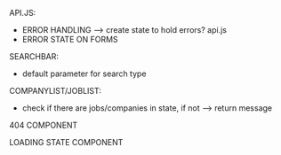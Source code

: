 API.JS:
- ERROR HANDLING --> create state to hold errors? api.js
- ERROR STATE ON FORMS

SEARCHBAR:
- default parameter for search type

COMPANYLIST/JOBLIST:
- check if there are jobs/companies in state, if not --> return message

404 COMPONENT

LOADING STATE COMPONENT